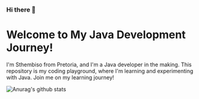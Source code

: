 ### Hi there 👋

# Welcome to My Java Development Journey!

I'm Sthembiso from Pretoria, and I'm a Java developer in the making. This repository is my coding playground, where I'm learning and experimenting with Java. Join me on my learning journey!

![Anurag's github stats](https://github-readme-stats.vercel.app/api?username=StheCodeWiz)
